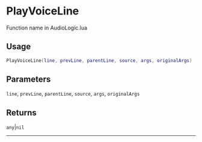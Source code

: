 # PlayVoiceLine
Function name in AudioLogic.lua
## Usage
```lua
PlayVoiceLine(line, prevLine, parentLine, source, args, originalArgs)
```
## Parameters
`line`, `prevLine`, `parentLine`, `source`, `args`, `originalArgs`
## Returns
`any`|`nil`

---